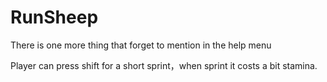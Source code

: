 # RunSheep

There is one more thing that forget to mention in the help menu

Player can press shift for a short sprint，when sprint it costs a bit stamina.
